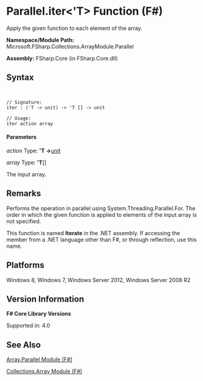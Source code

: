 # Parallel.iter<'T> Function (F#)

Apply the given function to each element of the array.

**Namespace/Module Path:** Microsoft.FSharp.Collections.ArrayModule.Parallel

**Assembly:** FSharp.Core (in FSharp.Core.dll)


## Syntax


```


// Signature:
iter : ('T -> unit) -> 'T [] -> unit

// Usage:
iter action array

```



#### Parameters
*action*
Type: **'T -&gt;**[unit](http://msdn.microsoft.com/en-us/library/00b837c2-6c8a-483a-87d3-0479c64037a7)


*array*
Type: **'T**[[]](http://msdn.microsoft.com/en-us/library/def20292-9aae-4596-9275-b94e594f8493)


The input array.




## Remarks
Performs the operation in parallel using System.Threading.Parallel.For. The order in which the given function is applied to elements of the input array is not specified.

This function is named **Iterate** in the .NET assembly. If accessing the member from a .NET language other than F#, or through reflection, use this name.


## Platforms
Windows 8, Windows 7, Windows Server 2012, Windows Server 2008 R2


## Version Information
**F# Core Library Versions**

Supported in: 4.0


## See Also
[Array.Parallel Module &#40;F&#35;&#41;](Array.Parallel-Module-%28FSharp%29.md)

[Collections.Array Module &#40;F&#35;&#41;](Collections.Array-Module-%28FSharp%29.md)

